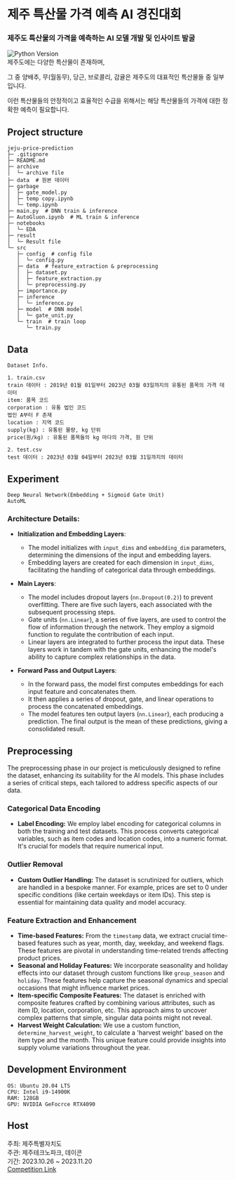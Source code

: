 # 제주 특산물 가격 예측 AI 경진대회

### 제주도 특산물의 가격을 예측하는 AI 모델 개발 및 인사이트 발굴
  ![Python Version](https://img.shields.io/badge/Python-3.8.10-blue)   
제주도에는 다양한 특산물이 존재하며, 

그 중 양배추, 무(월동무), 당근, 브로콜리, 감귤은 제주도의 대표적인 특산물들 중 일부입니다. 

이런 특산물들의 안정적이고 효율적인 수급을 위해서는 해당 특산물들의 가격에 대한 정확한 예측이 필요합니다.


## Project structure

```
jeju-price-prediction
├─ .gitignore
├─ README.md
├─ archive
│  └─ archive file
├─ data  # 원본 데이터 
├─ garbage
│  ├─ gate_model.py
│  ├─ temp copy.ipynb
│  └─ temp.ipynb
├─ main.py  # DNN train & inference
├─ AutoGluon.ipynb  # ML train & inference
├─ notebooks 
│  └─ EDA
├─ result
│  └─ Result file
└─ src
   ├─ config  # config file
   │  └─ config.py
   ├─ data  # feature_extraction & preprocessing
   │  ├─ dataset.py
   │  ├─ feature_extraction.py
   │  └─ preprocessing.py
   ├─ importance.py
   ├─ inference  
   │  └─ inference.py
   ├─ model  # DNN model
   │  └─ gate_unit.py
   └─ train  # train loop
      └─ train.py

```

## Data

```
Dataset Info.

1. train.csv
train 데이터 : 2019년 01월 01일부터 2023년 03월 03일까지의 유통된 품목의 가격 데이터
item: 품목 코드
corporation : 유통 법인 코드
법인 A부터 F 존재
location : 지역 코드
supply(kg) : 유통된 물량, kg 단위
price(원/kg) : 유통된 품목들의 kg 마다의 가격, 원 단위

2. test.csv
test 데이터 : 2023년 03월 04일부터 2023년 03월 31일까지의 데이터
```
## Experiment
`Deep Neural Network(Embedding + Sigmoid Gate Unit)`  
`AutoML`  
### Architecture Details:

- **Initialization and Embedding Layers**:
  - The model initializes with `input_dims` and `embedding_dim` parameters, determining the dimensions of the input and embedding layers.
  - Embedding layers are created for each dimension in `input_dims`, facilitating the handling of categorical data through embeddings.

- **Main Layers**:
  - The model includes dropout layers (`nn.Dropout(0.2)`) to prevent overfitting. There are five such layers, each associated with the subsequent processing steps.
  - Gate units (`nn.Linear`), a series of five layers, are used to control the flow of information through the network. They employ a sigmoid function to regulate the contribution of each input.
  - Linear layers are integrated to further process the input data. These layers work in tandem with the gate units, enhancing the model's ability to capture complex relationships in the data.

- **Forward Pass and Output Layers**:
  - In the forward pass, the model first computes embeddings for each input feature and concatenates them.
  - It then applies a series of dropout, gate, and linear operations to process the concatenated embeddings.
  - The model features ten output layers (`nn.Linear`), each producing a prediction. The final output is the mean of these predictions, giving a consolidated result.


## Preprocessing

The preprocessing phase in our project is meticulously designed to refine the dataset, enhancing its suitability for the AI models. This phase includes a series of critical steps, each tailored to address specific aspects of our data.

### Categorical Data Encoding
- **Label Encoding:** We employ label encoding for categorical columns in both the training and test datasets. This process converts categorical variables, such as item codes and location codes, into a numeric format. It's crucial for models that require numerical input.

### Outlier Removal
- **Custom Outlier Handling:** The dataset is scrutinized for outliers, which are handled in a bespoke manner. For example, prices are set to 0 under specific conditions (like certain weekdays or item IDs). This step is essential for maintaining data quality and model accuracy.

### Feature Extraction and Enhancement
- **Time-based Features:** From the `timestamp` data, we extract crucial time-based features such as year, month, day, weekday, and weekend flags. These features are pivotal in understanding time-related trends affecting product prices.
- **Seasonal and Holiday Features:** We incorporate seasonality and holiday effects into our dataset through custom functions like `group_season` and `holiday`. These features help capture the seasonal dynamics and special occasions that might influence market prices.
- **Item-specific Composite Features:** The dataset is enriched with composite features crafted by combining various attributes, such as item ID, location, corporation, etc. This approach aims to uncover complex patterns that simple, singular data points might not reveal.
- **Harvest Weight Calculation:** We use a custom function, `determine_harvest_weight`, to calculate a 'harvest weight' based on the item type and the month. This unique feature could provide insights into supply volume variations throughout the year.





## Development Environment
```
OS: Ubuntu 20.04 LTS
CPU: Intel i9-14900K
RAM: 128GB
GPU: NVIDIA GeFocrce RTX4090
```

## Host
주최: 제주특별자치도  
주관: 제주테크노파크, 데이콘  
기간: 2023.10.26 ~ 2023.11.20   
[Competition Link](https://dacon.io/competitions/official/236176/overview/description)


